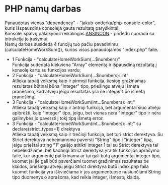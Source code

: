 # PHP namų darbas

Panaudotas vienas "dependency" - "jakub-onderka/php-console-color", kuris išspausdina consolėja gauta rezultatą paryškintai.<br />
Konsolei spalvų palaikymui reikalingas [ANSINCON](http://www.testautomation.info/Install_ANSICON_for_coloured_output) - pridedu nuorada su intrukcija jo įrašymui.
<br />
Namų darbas susideda 4 funcijų tuo pačiu pavadinimu (calculateHomeWorkSum()), kurios visos panaudojamos "index.php" faile.
* 1 Funkcija - "calculateHomeWorkSum(…$numbers)" <br />
Funkcija sudedata kiekviena "Array" elementą ir išpausdiną rezultatą į konsolę kartu su funkcijos vardu;
* 2 Funkcija - "calculateHomeWorkSum(…$numbers): int" <br />
Atlieka tapatį veiksmą kaip ir pirmoji funkcija, tiesiog gražinamas rezultatas būtinai būna "integer" tipo, priešingu atveju išmeta pranešima, kad atveju jeigu resultatas yra ne integer tipo išmetą pranešimą.
* 3 Funkcija - "calculateHomeWorkSum(int…$numbers): int;" <br />
Atlieka tapatį veiksmą kaip ir antroji funkcija, bet argumentai šiuo atveju apibrėžti, kaip "integer" tipo, jeigu, bet vienas nėra "integer" tipo ir nėra galimybės jo paversti į tokį tipą išmetą error.
* 3 Funkcija - "calculateHomeWorkSum(int…$numbers): int;" su declare(strict_types=1)
direktyva <br />
Atlieka tapatį veiksmą kaip ir trečioji funkcija, bet turi strict derektyva. Su Strict derektyva nebeįmanoma paversti "String" tipo į "integer" tipą, jeigu prieštai string "1" galėjo atitikti integer 1 tai su Strict derektyva tai nebeleidžiame, bet kadangi Strict derektyva yra tik funkcijos aprašymo faile, kur argumentę patikrinama ar tai gali būtų argumentai integer tipo, kuomet jai jie gali būti paverčiami tuomet gražinimas rezultatas be klaidos, priešingu atveju jeigu Strict direktyva butū index.php faila kuomet funkcija yra iškviečiama ir jos argumentuose nusiunčiami String tipo duomenys o aprašoma, kad reikia integer, išmestų klaidą.


